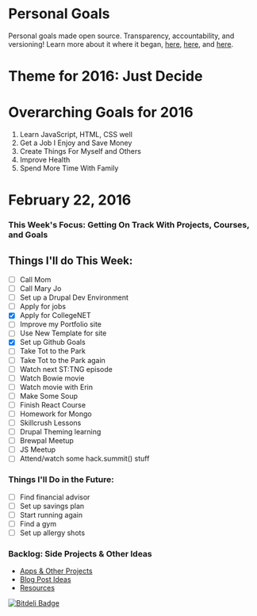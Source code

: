 Personal Goals
==============

Personal goals made open source. Transparency, accountability, and versioning! Learn more about it where it began, [here](https://github.com/una/personal-goals), [here](http://una.im/personal-goals-guide#💁), and [here](https://www.youtube.com/watch?v=xQEU0ZsvXYI).

# Theme for 2016: Just Decide

# Overarching Goals for 2016
1. Learn JavaScript, HTML, CSS well
2. Get a Job I Enjoy and Save Money
3. Create Things For Myself and Others
4. Improve Health
5. Spend More Time With Family

# February 22, 2016

### This Week's Focus: Getting On Track With Projects, Courses, and Goals

## Things I'll do This Week:

- [ ] Call Mom
- [ ] Call Mary Jo
- [ ] Set up a Drupal Dev Environment
- [ ] Apply for jobs
- [X] Apply for CollegeNET  
- [ ] Improve my Portfolio site
- [ ] Use New Template for site
- [X] Set up Github Goals
- [ ] Take Tot to the Park
- [ ] Take Tot to the Park again
- [ ] Watch next ST:TNG episode
- [ ] Watch Bowie movie
- [ ] Watch movie with Erin
- [ ] Make Some Soup
- [ ] Finish React Course
- [ ] Homework for Mongo
- [ ] Skillcrush Lessons
- [ ] Drupal Theming learning
- [ ] Brewpal Meetup
- [ ] JS Meetup
- [ ] Attend/watch some hack.summit() stuff

### Things I'll Do in the Future:
- [ ] Find financial advisor
- [ ] Set up savings plan
- [ ] Start running again
- [ ] Find a gym
- [ ] Set up allergy shots

### Backlog: Side Projects & Other Ideas
- [Apps & Other Projects](ideas-and-misc/project-ideas.md)
- [Blog Post Ideas](ideas-and-misc/blog-ideas.md)
- [Resources](/resources)


[![Bitdeli Badge](https://d2weczhvl823v0.cloudfront.net/jwithington/personal-goals/trend.png)](https://bitdeli.com/free "Bitdeli Badge")

